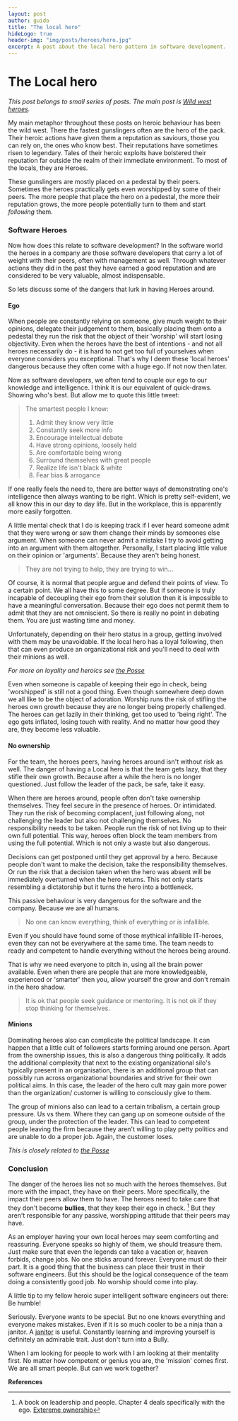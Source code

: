 ```yaml
---
layout: post
author: guido
title: "The local hero"
hideLogo: true
header-img: "img/posts/heroes/hero.jpg"
excerpt: A post about the local hero pattern in software development.
---
```

# The Local hero

_This post belongs to small series of posts. The main post is [Wild west heroes](/31/05/2018/Heroes/)._
 
My main metaphor throughout these posts on heroic behaviour has been the wild west. There the fastest gunslingers often are the hero of the pack. Their heroic actions have given them a reputation as saviours, those you can rely on, the ones who know best. Their reputations have sometimes risen to legendary. Tales of their heroic exploits have bolstered their reputation far outside the realm of their immediate environment. To most of the locals, they are Heroes.

These gunslingers are mostly placed on a pedestal by their peers. Sometimes the heroes practically gets even worshipped by some of their peers. The more people that place the hero on a pedestal, the more their reputation grows, the more people potentially turn to them and start *following* them. 

### Software Heroes

Now how does this relate to software development? In the software world the heroes in a company are those software developers that carry a lot of weight with their peers, often with management as well. Through whatever actions they did in the past they have earned a good reputation and are considered to be very valuable, almost indispensable. 

So lets discuss some of the dangers that lurk in having Heroes around.

#### Ego <a name="ego"/>

When people are constantly relying on someone, give much weight to their opinions, delegate their judgement to them, basically placing them onto a pedestal they run the risk that the object of their 'worship' will start losing objectivity. Even when the heroes have the best of intentions - and not all heroes necessarily do - it is hard to not get too full of yourselves when everyone considers you exceptional. That's why I deem these 'local heroes' dangerous because they often come with a huge ego. If not now then later. 

Now as software developers, we often tend to couple our ego to our knowledge and intelligence. I think it is our equivalent of quick-draws. Showing who's best. But allow me to quote this little tweet:

> The smartest people I know:
>
> 1. Admit they know very little
> 2. Constantly seek more info
> 3. Encourage intellectual debate
> 4. Have strong opinions, loosely held
> 5. Are comfortable being wrong
> 6. Surround themselves with great people
> 7. Realize life isn't black & white
> 8. Fear bias & arrogance

If one really feels the need to, there are better ways of demonstrating one's intelligence then always wanting to be right. Which is pretty self-evident, we all know this in our day to day life. But in the workplace, this is apparently more easily forgotten.

A little mental check that I do is keeping track if I ever heard someone admit that they were wrong or saw them change their minds by someones else argument. When someone can never admit a mistake I try to avoid getting into an argument with them altogether. Personally, I start placing little value on their opinion or 'arguments'. Because they aren't being honest.

> They are not trying to help, they are trying to win...

Of course, it is normal that people argue and defend their points of view. To a certain point. We all have this to some degree. But if someone is truly incapable of decoupling their ego from their solution then it is impossible to have a meaningful conversation. Because their ego does not permit them to admit that they are not omniscient. So there is really no point in debating them. You are just wasting time and money.

Unfortunately, depending on their hero status in a group, getting involved with them may be unavoidable. If the local hero has a loyal following, then that can even produce an organizational risk and you'll need to deal with their minions as well.

*For more on loyality and heroics see [the Posse](/20/06/2018/Posse/)*

Even when someone is capable of keeping their ego in check, being 'worshipped' is still not a good thing. Even though somewhere deep down we all like to be the object of adoration. Worship runs the risk of stifling the heroes own growth because they are no longer being properly challenged. The heroes can get lazily in their thinking, get too used to 'being right'. The ego gets inflated, losing touch with reality. And no matter how good they are, they become less valuable.

#### No ownership

For the team, the heroes peers, having heroes around isn't without risk as well. The danger of having a Local hero is that the team gets lazy, that they stifle their own growth. Because after a while the hero is no longer questioned. Just follow the leader of the pack, be safe, take it easy. 

When there are heroes around, people often don't take ownership themselves. They feel secure in the presence of heroes. Or intimidated. They run the risk of becoming complacent, just following along, not challenging the leader but also not challenging themselves. No responsibility needs to be taken. People run the risk of not living up to their own full potential. This way, heroes often block the team members from using the full potential. Which is not only a waste but also dangerous.
     
Decisions can get postponed until they get approval by a hero. Because people don't want to make the decision, take the responsibility themselves. Or run the risk that a decision taken when the hero was absent will be immediately overturned when the hero returns. This not only starts resembling a dictatorship but it turns the hero into a bottleneck. 
     
This passive behaviour is very dangerous for the software and the company. Because we are all humans.
     
> No one can know everything, think of everything or is infallible. 
  
Even if you should have found some of those mythical infallible IT-heroes, even they can not be everywhere at the same time. The team needs to ready and competent to handle everything without the heroes being around.  

That is why we need everyone to pitch in, using all the brain power available. Even when there are people that are more knowledgeable, experienced or 'smarter' then you, allow yourself the grow and don't remain in the hero shadow. 

>It is ok that people seek guidance or mentoring. It is not ok if they stop thinking for themselves.

#### Minions  <a name="minions"/>

Dominating heroes also can complicate the political landscape. It can happen that a little cult of followers starts forming around one person. Apart from the ownership issues, this is also a dangerous thing politically. It adds the additional complexity that next to the existing organizational silo's typically present in an organisation, there is an additional group that can possibly run across organizational boundaries and strive for their own political aims. In this case, the leader of the hero cult may gain more power than the organization/ customer is willing to consciously give to them. 

The group of minions also can lead to a certain tribalism, a certain group pressure. Us vs them. Where they can gang up on someone outside of the group, under the protection of the leader. This can lead to competent people leaving the firm because they aren't willing to play petty politics and are unable to do a proper job. Again, the customer loses.

*This is closely related to [the Posse](/20/06/2018/Posse/)*

### Conclusion

The danger of the heroes lies not so much with the heroes themselves. But more with the impact, they have on their peers. More specifically, the impact their peers allow them to have. The heroes need to take care that they don't become **bullies**, that they keep their ego in check. [^jocko] But they aren't responsible for any passive, worshipping attitude that their peers may have. 

As an employer having your own local heroes may seem comforting and reassuring. Everyone speaks so highly of them, we should treasure them. Just make sure that even the legends can take a vacation or, heaven forbids, change jobs. No one sticks around forever. Everyone must do their part. It is a good thing that the business can place their trust in their software engineers. But this should be the logical consequence of the team doing a consistently good job. No worship should come into play.

A little tip to my fellow heroic super intelligent software engineers out there: Be humble!
 
Seriously. Everyone wants to be special. But no one knows everything and everyone makes mistakes. Even if it is so much cooler to be a ninja than a janitor. A [janitor](https://twitter.com/sarah_edo/status/991421712989208576) is useful. Constantly learning and improving yourself is definitely an admirable trait. Just don't turn into a Bully. 

When I am looking for people to work with I am looking at their mentality first. No matter how competent or genius you are, the 'mission' comes first. We are all smart people. But can we work together?

**References**

[^jocko]: A book on leadership and people. Chapter 4 deals specifically with the ego. [Extereme ownership](https://www.amazon.com/Extreme-Ownership-U-S-Navy-SEALs-ebook/dp/B00VE4Y0Z2)




